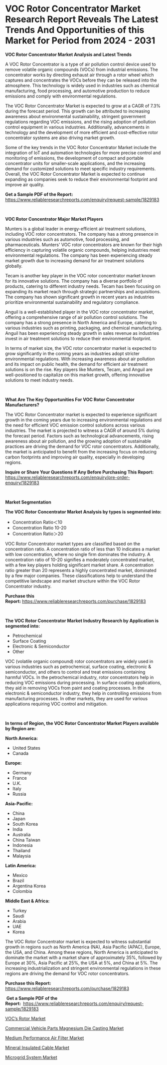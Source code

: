 <p><h1>VOC Rotor Concentrator Market Research Report Reveals The Latest Trends And Opportunities of this Market for Period from 2024 - 2031</h1></p><p><strong>VOC Rotor Concentrator Market Analysis and Latest Trends</strong></p>
<p><p>A VOC Rotor Concentrator is a type of air pollution control device used to remove volatile organic compounds (VOCs) from industrial emissions. The concentrator works by directing exhaust air through a rotor wheel which captures and concentrates the VOCs before they can be released into the atmosphere. This technology is widely used in industries such as chemical manufacturing, food processing, and automotive production to reduce emissions and comply with environmental regulations.</p><p>The VOC Rotor Concentrator Market is expected to grow at a CAGR of 7.3% during the forecast period. This growth can be attributed to increasing awareness about environmental sustainability, stringent government regulations regarding VOC emissions, and the rising adoption of pollution control equipment in various industries. Additionally, advancements in technology and the development of more efficient and cost-effective rotor concentrator systems are also driving market growth.</p><p>Some of the key trends in the VOC Rotor Concentrator Market include the integration of IoT and automation technologies for more precise control and monitoring of emissions, the development of compact and portable concentrator units for smaller-scale applications, and the increasing demand for customized solutions to meet specific industry requirements. Overall, the VOC Rotor Concentrator Market is expected to continue expanding as companies seek to reduce their environmental footprint and improve air quality.</p></p>
<p><strong>Get a Sample PDF of the Report:&nbsp;</strong> <a href="https://www.reliableresearchreports.com/enquiry/request-sample/1829183">https://www.reliableresearchreports.com/enquiry/request-sample/1829183</a></p>
<p>&nbsp;</p>
<p><strong>VOC Rotor Concentrator Major Market Players</strong></p>
<p><p>Munters is a global leader in energy-efficient air treatment solutions, including VOC rotor concentrators. The company has a strong presence in various industries such as automotive, food processing, and pharmaceuticals. Munters' VOC rotor concentrators are known for their high efficiency in capturing volatile organic compounds, helping industries meet environmental regulations. The company has been experiencing steady market growth due to increasing demand for air treatment solutions globally.</p><p>Tecam is another key player in the VOC rotor concentrator market known for its innovative solutions. The company has a diverse portfolio of products, catering to different industry needs. Tecam has been focusing on expanding its market reach through strategic partnerships and acquisitions. The company has shown significant growth in recent years as industries prioritize environmental sustainability and regulatory compliance.</p><p>Anguil is a well-established player in the VOC rotor concentrator market, offering a comprehensive range of air pollution control solutions. The company has a strong presence in North America and Europe, catering to various industries such as printing, packaging, and chemical manufacturing. Anguil has been experiencing steady growth in sales revenue as industries invest in air treatment solutions to reduce their environmental footprint.</p><p>In terms of market size, the VOC rotor concentrator market is expected to grow significantly in the coming years as industries adopt stricter environmental regulations. With increasing awareness about air pollution and its impact on public health, the demand for efficient air treatment solutions is on the rise. Key players like Munters, Tecam, and Anguil are well-positioned to capitalize on this market growth, offering innovative solutions to meet industry needs.</p></p>
<p>&nbsp;</p>
<p><strong>What Are The Key Opportunities For VOC Rotor Concentrator Manufacturers?</strong></p>
<p><p>The VOC Rotor Concentrator market is expected to experience significant growth in the coming years due to increasing environmental regulations and the need for efficient VOC emission control solutions across various industries. The market is projected to witness a CAGR of around 5% during the forecast period. Factors such as technological advancements, rising awareness about air pollution, and the growing adoption of sustainable practices are driving the demand for VOC rotor concentrators. Additionally, the market is anticipated to benefit from the increasing focus on reducing carbon footprints and improving air quality, especially in developing regions.</p></p>
<p><strong>Inquire or Share Your Questions If Any Before Purchasing This Report:</strong> <a href="https://www.reliableresearchreports.com/enquiry/pre-order-enquiry/1829183">https://www.reliableresearchreports.com/enquiry/pre-order-enquiry/1829183</a></p>
<p>&nbsp;</p>
<p><strong>Market Segmentation</strong></p>
<p><strong>The VOC Rotor Concentrator Market Analysis by types is segmented into:</strong></p>
<p><ul><li>Concentration Ratio＜10</li><li>Concentration Ratio 10-20</li><li>Concentration Ratio＞20</li></ul></p>
<p><p>VOC Rotor Concentrator market types are classified based on the concentration ratio. A concentration ratio of less than 10 indicates a market with low concentration, where no single firm dominates the industry. A concentration ratio of 10-20 signifies a moderately concentrated market, with a few key players holding significant market share. A concentration ratio greater than 20 represents a highly concentrated market, dominated by a few major companies. These classifications help to understand the competitive landscape and market structure within the VOC Rotor Concentrator industry.</p></p>
<p><strong>Purchase this Report:&nbsp;</strong><a href="https://www.reliableresearchreports.com/purchase/1829183">https://www.reliableresearchreports.com/purchase/1829183</a></p>
<p>&nbsp;</p>
<p><strong>The VOC Rotor Concentrator Market Industry Research by Application is segmented into:</strong></p>
<p><ul><li>Petrochemical</li><li>Surface Coating</li><li>Electronic & Semiconductor</li><li>Other</li></ul></p>
<p><p>VOC (volatile organic compound) rotor concentrators are widely used in various industries such as petrochemical, surface coating, electronic & semiconductor, and others to control and treat emissions containing harmful VOCs. In the petrochemical industry, rotor concentrators help in reducing VOC emissions during processing. In surface coating applications, they aid in removing VOCs from paint and coating processes. In the electronic & semiconductor industry, they help in controlling emissions from manufacturing processes. In other markets, they are used for various applications requiring VOC control and mitigation.</p></p>
<p>&nbsp;</p>
<p><strong>In terms of Region, the VOC Rotor Concentrator Market Players available by Region are:</strong></p>
<p>
    <p> <strong> North America: </strong>
        <ul>
            <li>United States</li>
            <li>Canada</li>
        </ul>
        </p> 
    <p> <strong> Europe: </strong>
        <ul>
            <li>Germany</li>
            <li>France</li>
            <li>U.K.</li>
            <li>Italy</li>
            <li>Russia</li>
        </ul>
        </p> 
    <p> <strong> Asia-Pacific: </strong>
        <ul>
            <li>China</li>
            <li>Japan</li>
            <li>South Korea</li>
            <li>India</li>
            <li>Australia</li>
            <li>China Taiwan</li>
            <li>Indonesia</li>
            <li>Thailand</li>
            <li>Malaysia</li>
        </ul>
        </p> 
    <p> <strong> Latin America: </strong>
        <ul>
            <li>Mexico</li>
            <li>Brazil</li>
            <li>Argentina Korea</li>
            <li>Colombia</li>
        </ul>
        </p> 
    <p> <strong> Middle East & Africa: </strong>
        <ul>
            <li>Turkey</li>
            <li>Saudi</li>
            <li>Arabia</li>
            <li>UAE</li>
            <li>Korea</li>
        </ul>
    </p>
    </p>
<p><p>The VOC Rotor Concentrator market is expected to witness substantial growth in regions such as North America (NA), Asia Pacific (APAC), Europe, the USA, and China. Among these regions, North America is anticipated to dominate the market with a market share of approximately 35%, followed by Europe at 30%, Asia Pacific at 25%, the USA at 5%, and China at 5%. The increasing industrialization and stringent environmental regulations in these regions are driving the demand for VOC rotor concentrators.</p></p>
<p><strong>Purchase this Report: </strong><a href="https://www.reliableresearchreports.com/purchase/1829183">https://www.reliableresearchreports.com/purchase/1829183</a></p>
<p>&nbsp;<strong>Get a Sample PDF of the Report:&nbsp;&nbsp;</strong><a href="https://www.reliableresearchreports.com/enquiry/request-sample/1829183">https://www.reliableresearchreports.com/enquiry/request-sample/1829183</a></p>
<p><strong></strong></p>
<p><p><a href="https://issuu.com/reportprime-2/docs/vocs-rotor-market-size-2030.pptx_1360c2cec1d9fd">VOC’s Rotor Market</a></p><p><a href="https://github.com/johnbach50/Market-Research-Report-List-2/blob/main/commercial-vehicle-parts-magnesium-die-casting-market.md">Commercial Vehicle Parts Magnesium Die Casting Market</a></p><p><a href="https://issuu.com/reportprime-2/docs/medium-performance-air-filter-market-size-2030.ppt">Medium Performance Air Filter Market</a></p><p><a href="https://medium.com/@luciushaley2023/mineral-insulated-cable-market-furnishes-information-on-market-share-market-trends-and-market-5ad6c782c15b">Mineral Insulated Cable Market</a></p><p><a href="https://medium.com/@luciushaley2023/microgrid-system-market-size-and-market-trends-complete-industry-overview-2024-to-2031-96d09fe9450b">Microgrid System Market</a></p></p>